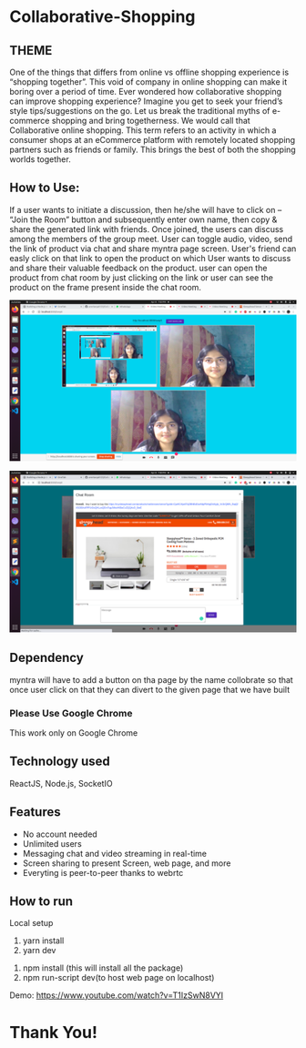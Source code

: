 # Collaborative-Shopping
## THEME
One of the things that differs from online vs offline shopping experience is “shopping together”. This void of
company in online shopping can make it boring over a period of time. Ever wondered how collaborative
shopping can improve shopping experience? Imagine you get to seek your friend’s style tips/suggestions on
the go.
Let us break the traditional myths of e-commerce shopping and bring togetherness. We would call that
Collaborative online shopping. This term refers to an activity in which a consumer shops at an eCommerce
platform with remotely located shopping partners such as friends or family. This brings the best of both the
shopping worlds together.

## How to Use: 
If a user wants to initiate a discussion, then he/she will have to click on – “Join the Room” button and
subsequently enter own name, then copy & share the generated link with friends. Once joined, the users
can discuss among the members of the group meet.
User can toggle audio, video, send the link of product via chat and share myntra page screen. User's friend can easly click on that link to open the product on which User wants to discuss and share their valuable feedback on the product.
user can open the product from chat room by just clicking on the link or user can see the product on the frame present inside the chat room.

![alt text](Video_call_ss.png)

![alt text](Cart_ss.png)
## Dependency 
myntra will have to add a button on tha page by the name collobrate so that once user click on that they can divert to the given page that we have built

### Please Use Google Chrome
  This work only on Google Chrome
## Technology used

ReactJS, Node.js, SocketIO

## Features
- No account needed
- Unlimited users
- Messaging chat and video streaming in real-time
- Screen sharing to present Screen, web page, and more
- Everyting is peer-to-peer thanks to webrtc

## How to run

Local setup
1. yarn install
2. yarn dev
1) npm install (this will install all the package)
2) npm run-script dev(to host web page on localhost)
     
   
Demo: https://www.youtube.com/watch?v=T1IzSwN8VYI
# Thank You!

